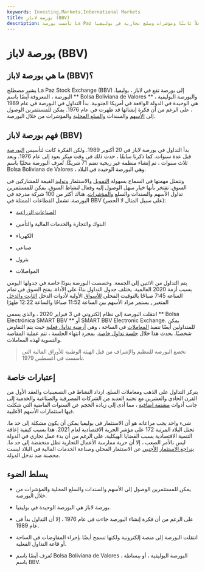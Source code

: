 ```yaml
---
keywords: Investing,Markets,International Markets
title: بورصة لاباز (BBV)
description: تأسست بورصة La Paz في عام 1989 وتقدم دخلاً ثابتًا ومؤشرات وسلع تجارية في بوليفيا.
---
```


# بورصة لاباز (BBV)
## ما هي بورصة لاباز (BBV)؟

يشير مصطلح La Paz Stock Exchange (BBV) إلى بورصة تقع في لاباز ، بوليفيا. البورصة ، المعروفة أيضًا باسم ** Bolsa Boliviana de Valores ** والبورصة البوليفية ، هي الوحيدة في الدولة الواقعة في أمريكا الجنوبية. بدأ التداول في البورصة في عام 1989 ، على الرغم من أن فكرة إنشائها قد ظهرت في عام 1976. يمكن للمستثمرين الوصول إلى [الأسهم](/equity) والسندات [والسلع المحلية](/commodity) والمؤشرات من خلال البورصة.

## فهم بورصة لاباز (BBV)

بدأ التداول في بورصة لاباز في 20 أكتوبر 1989. ولكن الفكرة كانت لتأسيس [البورصة](/exchange) قبل عدة سنوات. كما ذكرنا سابقًا ، حدث ذلك في وقت مبكر يعود إلى عام 1976. وبعد ثلاث سنوات ، تم إنشاء منظمة غير ربحية تضم 71 شريكًا. تُعرف البورصة محليًا باسم Bolsa Boliviana de Valores ، وهي البورصة الوحيدة في البلاد.

وتتمثل مهمتها في السماح بسهولة [التمويل](/financing) والاستثمار [وتوليد](/investment) القيمة للمشاركين في السوق. تفتخر بأنها خيار سهل الوصول إليه وفعال لنشاط السوق. يمكن للمستثمرين تداول الأسهم والسندات والسلع [والمؤشرات](/index). هناك أكثر من 100 شركة مدرجة في البورصة. تشمل القطاعات الممثلة في BBV (على سبيل المثال لا الحصر):

- [الصناعات الزراعية](/agribusiness)

- البنوك والتجارة والخدمات المالية والتأمين

- الكهرباء

- صناعي

- بترول

- المواصلات

يتم التداول من الاثنين إلى الجمعة. وخصصت البورصة بنودًا خاصة في جدولها اليومي بسبب أزمة 2020 العالمية. يختلف جدول التداول بناءً على الأداة. يفتح السوق في تمام الساعة 7:45 صباحًا بالتوقيت المحلي [للأسواق](/market) الأولية لأدوات الدخل [الثابت والدخل](/fixedincome) المتغير [.](/auction) يستمر مزاد الأسهم بين الساعة 11:52 صباحًا والساعة 12:22 ظهرًا

انتقلت البورصة إلى نظام إلكتروني في 3 فبراير 2020 ، والذي يسمى ** Bolsa Electrónica SMART BBV ** أو SMART BBV Electronic Exchange. يمكن للمتداولين أيضًا تنفيذ [المعاملات](/transaction) في الساحة ، وهي [أرضية تداول فعلية](/trading_floor) حيث يتم التفاوض شخصيًا. يحدث هذا خلال [جلسة تداول خاصة](/tradingsession). بمجرد انتهاء الجلسة ، تتم عملية المقاصة والتسوية لهذه المعاملات.

> تخضع البورصة للتنظيم والإشراف من قبل الهيئة الوطنية للأوراق المالية التي تأسست في أغسطس 1979.

>

## إعتبارات خاصة

يتركز التداول على الذهب ومعاملات السلع. ازداد النشاط في التسعينيات والعقد الأول من القرن الحادي والعشرين مع تجنيد العديد من الشركات المصرفية والصناعية والخدمية إلى جانب أدوات [مشتقة إضافية](/derivative) ، مما أدى إلى زيادة الحجم عن السنوات الماضية التي شكلت فيها استثمارات الأسهم الأغلبية.

شيء واحد يجب مراعاته هو أن الاستثمار في بوليفيا يمكن أن يكون مشكلة إلى حد ما. تحتل البلاد المرتبة 172 على مؤشر الحرية الاقتصادية لعام 2021. هذا بسبب كيفية إعاقة التنمية الاقتصادية بسبب القضايا الهيكلية. على الرغم من أن بدء عمل تجاري في الدولة ليس بالأمر الصعب ، إلا أن حرية ممارسة الأعمال التجارية تظل منخفضة إلى حد ما. [يتراجع الاستثمار](/foreign-investment) [الأجنبي](/foreign-investment) عن الاستثمار المحلي وصناعة الخدمات المالية في البلاد ليست محصنة ضد تدخل الدولة.

## يسلط الضوء

- يمكن للمستثمرين الوصول إلى الأسهم والسندات والسلع المحلية والمؤشرات من خلال البورصة.

- بورصة لاباز هي البورصة الوحيدة في بوليفيا.

- على الرغم من أن فكرة إنشاء البورصة جاءت في عام 1976 ، إلا أن التداول بدأ في عام 1989.

- انتقلت البورصة إلى منصة إلكترونية ولكنها تسمح أيضًا بإجراء المفاوضات في الساحة أو قاعة التداول الفعلية.

- تُعرف أيضًا باسم Bolsa Boliviana de Valores ، البورصة البوليفية ، أو ببساطة باسم BBV.

